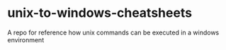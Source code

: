 # unix-to-windows-cheatsheets
A repo for reference how unix commands can be executed in a windows environment
